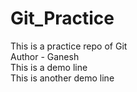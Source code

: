 # Git_Practice
This is a practice repo of Git
<br/>
Author - Ganesh
<br/>
This is a demo line
<br/>
This is another demo line
